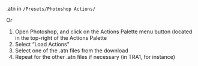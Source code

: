 .atn in `/Presets/Photoshop Actions/`

Or

1. Open Photoshop, and click on the Actions Palette menu button (located in the top-right of the Actions Palette
2. Select “Load Actions”
3. Select one of the .atn files from the download
4. Repeat for the other .atn files if necessary (in TRA1, for instance)

